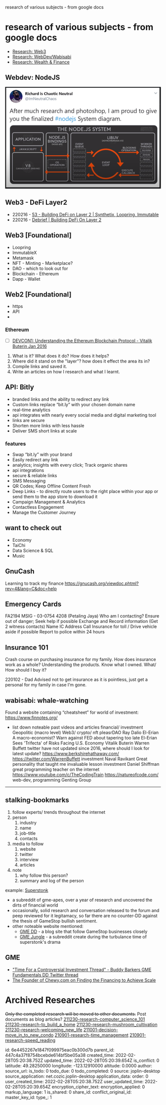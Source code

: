 research of various subjects - from google docs

# research of various subjects - from google docs

- [Research: Web3](https://docs.google.com/document/d/1RsSsqz5KEvOPMT4qM6jWO_BC_jMN3z0wODlPr1tk3eM/edit#)
- [Research: WebDev/Wabisabi](https://docs.google.com/document/d/1R7w9migVw64APEBUtKDasg6oYYnf0RfA9OOW7CsK61Y/edit#)
- [Research: Wealth & Finance](https://docs.google.com/document/d/1RRyFXT-yA_rx1g_m4SmtNhOBYmSnpY9SBWADIyVfj98/edit?usp=sharing)

## Webdev: NodeJS
![NodeJS Graph](./_info/nodejs_system_graph.png)

## Web3 - DeFi Layer2
- 220216 - [53 - Building DeFi on Layer 2 | Synthetix, Loopring, Immutable](https://www.youtube.com/watch?v=PuZ8kUueG10)
- 220216 - [Debrief | Building DeFi On Layer 2](https://www.youtube.com/watch?v=MOsfXV11TcI)

## Web3 [Foundational]
- Loopring
- ImmutableX
- Metamask
- NFT - Minting - Marketplace?
- DAO - which to look out for
- Blockchain - Ethereum
- Dapp - Wallet

## Web2 [Foundational]
- https
- API
- 

### Ethereum
- [ ] [DEVCON1: Understanding the Ethereum Blockchain Protocol - Vitalik Buterin Jan 2016](https://www.youtube.com/watch?v=gjwr-7PgpN8) 

1. What is it? What does it do? How does it helps?
2. Where did it stand on the "layer"? how does it effect the area its in?
3. Compile links and saved it.
4. Write an articles on how I research and what I learnt.

## API: Bitly
- branded links and the ability to redirect any link
- Custom links replace “bit.ly” with your chosen domain name
- real-time analytics
- api integrates with nearly every social media and digital marketing tool
- links are secure
- Shorten more links with less hassle
- Deliver SMS short links at scale

### features
- Swap “bit.ly” with your brand
- Easily redirect any link
- analytics; insights with every click; Track organic shares
- api integrations
- secure & reliable links
- SMS Messaging
- QR Codes; Keep Offline Content Fresh
- Deep Links -  to directly route users to the right place within your app or send them to the app store to download it
- Campaign Management & Analytics
- Contactless Engagement
- Manage the Customer Journey

## want to check out
- Economy
- TaiChi
- Data Science & SQL
- Music

## GnuCash
Learning to track my finance
https://gnucash.org/viewdoc.phtml?rev=4&lang=C&doc=help

## Emergency Cards
FA2194
MSIG - 03-0754 4208 (Petaling Jaya)
Who am I contacting?
Ensure out of danger; Seek help if possible
Exchange and Record information (Get 2 witness contacts)
Name
IC
Address
Call Insurance for toll / Drive vehicle aside if possible
Report to police within 24 hours

## Insurance 101
Crash course on purchasing insurance for my family.
How does insurance work as a whole?
Understanding the products. Know what I owned.
What/ How should I buy it?

220102 - Dad Advised not to get insurance as it is pointless, just get a personal for my family in case I’m gone.

## wabisabi: whale-watching
Found a website containing “cheatsheet” for world of investment: https://www.finnotes.org/
+ list down noteable past videos and articles
financial/ investment
Geopolitic (macro level)
Web3/ crypto/ nft
pleasrDAO
Ray Dalio
El-Erian
A macro-economist? Warn against FED about tapering too late
El-Erian Sees 'Trifecta' of Risks Facing U.S. Economy
Vitalik Buterin
Warren Buffett
twitter have not updated since 2016, where should I look for latest update?
https://www.berkshirehathaway.com/
https://twitter.com/WarrenBuffett
investment
Naval Ravikant
Great personality that taught me invaluable lesson
investment
Daniel Shiffman
great programming teacher on the internet
https://www.youtube.com/c/TheCodingTrain
https://natureofcode.com/
web-dev, programming
Genting Group
---
## stalking-bookmarks

1. follow experts/ trends throughout the internet
2. person
   1. industry
   2. name
   3. job-title
   4. contacts
3. media to follow
   1. website
   2. twitter
   3. interview
   4. articles
4. note
   1. why follow this person?
   2. summary and log of the person

example: [Superstonk](https://www.reddit.com/r/Superstonk/)
- a subreddit of gme-apes, over a year of research and uncovered the dirts of financial world
- occasionally, solid research and conversation released to the forum and peep reviewed for it legitamacy, so far there are no counter-DD against the thesis of GameStop bullish sentiment.
- other noteable website mentioned:
  - [GME DD](https://gmedd.com/) - a blog site that follow GameStop businesses closely
  - [GME Jungle](https://www.reddit.com/r/gmejungle/) - a subreddit create during the turbulance time of superstonk's drama


## GME
- ["Time For a Controversial Investment Thread" - Buddy Barkers GME Fundamentals DD Twitter thread](https://www.reddit.com/r/Superstonk/comments/rvvv8f/time_for_a_controversial_investment_thread_i/)
- [The Founder of Chewy.com on Finding the Financing to Achieve Scale](https://hbr.org/2020/01/the-founder-of-chewy-com-on-finding-the-financing-to-achieve-scale)


# Archived Researches
~~Only the completed research will be moved to other documents.~~
Post documents as blog articles?
[211230-research-computer_science_101](https://docs.google.com/document/d/1qZhiHRRye-sCEmoBpXOnHVsIGsovIF4zBODsRwgUMT8/edit?usp=sharing)
[211230-research-to_build_a_home](https://docs.google.com/document/d/1IovtxjaXulAx5lC9LdLaYksYs4FZCBrvM_Z2-uGMEsQ/edit?usp=sharing)
[211230-research-mushroom_cultivation](https://docs.google.com/document/d/1-nL3TpNUmFmATRQ_nKJ8QSifIIyvfuehHdQXspsKsMU/edit?usp=sharing)
[211230-research-welcoming_new_life](https://docs.google.com/document/d/1NXSBAiHzrcg7lXBfCNC26ouxUp-tccDv3nFmj8hPFYQ/edit?usp=sharing)
[211001-decision-move_in_to_new_condo](https://docs.google.com/document/d/1uk0b47xB5IeOqYPqrUWpb0c6E50wXKriq_CNhWgkmYE/edit?usp=sharing)
[210901-research-time_management](https://docs.google.com/document/d/1DXiTuqq1IaANlUQiYLLw3Nb-rTkWAy6_ZwQTObrdxBc/edit?usp=sharing)
[210901-research-speed_reading](https://docs.google.com/document/d/1j8E6A0vn2ToY183CS3_qtP7apUAeuBn7nElGHnHqaUQ/edit?usp=sharing)


id: 6e4452267e1847f099975eac0b300d7b
parent_id: 447c4a37f8754bcebde614bf5be05a38
created_time: 2022-02-28T05:20:38.752Z
updated_time: 2022-02-28T05:20:39.654Z
is_conflict: 0
latitude: 49.28250000
longitude: -123.12910000
altitude: 0.0000
author: 
source_url: 
is_todo: 0
todo_due: 0
todo_completed: 0
source: joplin-desktop
source_application: net.cozic.joplin-desktop
application_data: 
order: 0
user_created_time: 2022-02-28T05:20:38.752Z
user_updated_time: 2022-02-28T05:20:39.654Z
encryption_cipher_text: 
encryption_applied: 0
markup_language: 1
is_shared: 0
share_id: 
conflict_original_id: 
master_key_id: 
type_: 1